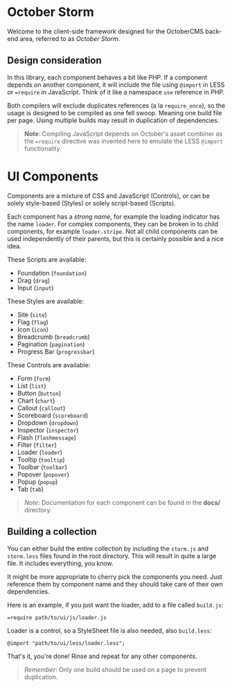 # October Storm

Welcome to the client-side framework designed for the OctoberCMS back-end area, referred to as *October Storm*.

## Design consideration

In this library, each component behaves a bit like PHP. If a component depends on another component, it will include the file using `@import` in LESS or `=require` in JavaScript. Think of it like a namespace `use` reference in PHP.

Both compilers will exclude duplicates references (a la `require_once`), so the usage is designed to be compiled as one fell swoop. Meaning one build file per page. Using multiple builds may result in duplication of dependencies.

> **Note**: Compiling JavaScript depends on October's asset combiner as the `=require` directive was invented here to emulate the LESS `@import` functionality.

# UI Components

Components are a mixture of CSS and JavaScript (Controls), or can be solely style-based (Styles) or solely script-based (Scripts).

Each component has a *strong name*, for example the loading indicator has the name `loader`. For complex components, they can be broken in to child components, for example `loader.stripe`. Not all child components can be used independently of their parents, but this is certainly possible and a nice idea.

These Scripts are available:

- Foundation (`foundation`)
- Drag (`drag`)
- Input (`input`)

These Styles are available:

- Site (`site`)
- Flag (`flag`)
- Icon (`icon`)
- Breadcrumb (`breadcrumb`)
- Pagination (`pagination`)
- Progress Bar (`progressbar`)

These Controls are available:

- Form (`form`)
- List (`list`)
- Button (`button`)
- Chart (`chart`)
- Callout (`callout`)
- Scoreboard (`scoreboard`)
- Dropdown (`dropdown`)
- Inspector (`inspector`)
- Flash (`flashmessage`)
- Filter (`filter`)
- Loader (`loader`)
- Tooltip (`tooltip`)
- Toolbar (`toolbar`)
- Popover (`popover`)
- Popup (`popup`)
- Tab (`tab`)

> *Note*: Documentation for each component can be found in the **docs/** directory.

## Building a collection

You can either build the entire collection by including the `storm.js` and `storm.less` files found in the root directory. This will result in quite a large file. It includes everything, you know.

It might be more appropriate to cherry pick the components you need. Just reference them by component name and they should take care of their own dependencies.

Here is an example, if you just want the loader, add to a file called `build.js`:

    =require path/to/ui/js/loader.js

Loader is a control, so a StyleSheet file is also needed, also `build.less`:

    @import "path/to/ui/less/loader.less";

That's it, you're done! Rinse and repeat for any other components.

> *Remember*: Only one build should be used on a page to prevent duplication.